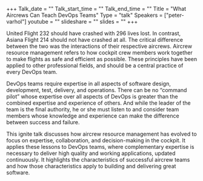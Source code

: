 +++
Talk_date = ""
Talk_start_time = ""
Talk_end_time = ""
Title = "What Aircrews Can Teach DevOps Teams"
Type = "talk"
Speakers = ["peter-varhol"]
youtube = ""
slideshare = ""
slides = ""
+++

United Flight 232 should have crashed with 296 lives lost. In contrast, Asiana Flight 214 should not have crashed at all. The critical difference between the two was the interactions of their respective aircrews. Aircrew resource management refers to how cockpit crew members work together to make flights as safe and efficient as possible. These principles have been applied to other professional fields, and should be a central practice of every DevOps team.

DevOps teams require expertise in all aspects of software design, development, test, delivery, and operations. There can be no “command pilot” whose expertise over all aspects of DevOps is greater than the combined expertise and experience of others. And while the leader of the team is the final authority, he or she must listen to and consider team members whose knowledge and experience can make the difference between success and failure.

This ignite talk discusses how aircrew resource management has evolved to focus on expertise, collaboration, and decision-making in the cockpit. It applies these lessons to DevOps teams, where complementary expertise is necessary to deliver high quality and working applications, updated continuously. It highlights the characteristics of successful aircrew teams and how those characteristics apply to building and delivering great software.